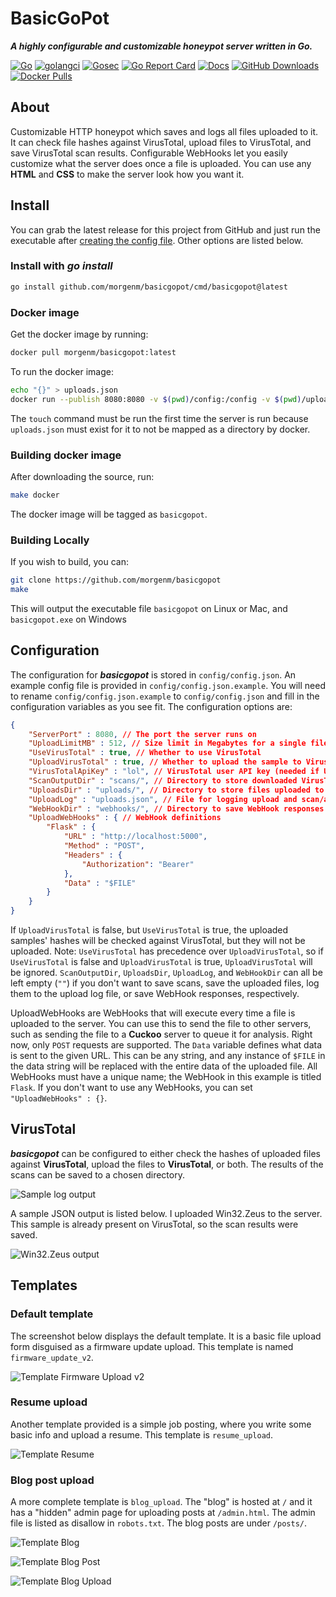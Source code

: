 # BasicGoPot

**_A highly configurable and customizable honeypot server written in Go._**

[![Go](https://github.com/morgenm/basicgopot/actions/workflows/go.yml/badge.svg)](https://github.com/morgenm/basicgopot/actions/workflows/go.yml)
[![golangci](https://github.com/morgenm/basicgopot/actions/workflows/golangci-lint.yml/badge.svg)](https://github.com/morgenm/basicgopot/actions/workflows/golangci-lint.yml)
[![Gosec](https://github.com/morgenm/basicgopot/actions/workflows/gosec.yml/badge.svg)](https://github.com/morgenm/basicgopot/actions/workflows/gosec.yml)
[![Go Report Card](https://goreportcard.com/badge/github.com/morgenm/basicgopot)](https://goreportcard.com/report/github.com/morgenm/basicgopot)
[![Docs](https://pkg.go.dev/badge/github.com/morgenm/basicgopot)](https://pkg.go.dev/github.com/morgenm/basicgopot)
[![GitHub Downloads](https://img.shields.io/github/downloads/morgenm/basicgopot/total)](https://github.com/morgenm/basicgopot/releases)
[![Docker Pulls](https://img.shields.io/docker/pulls/morgenm/basicgopot)](https://hub.docker.com/r/morgenm/basicgopot/)

## About
Customizable HTTP honeypot which saves and logs all files uploaded to it. It can check file hashes against VirusTotal, upload files to VirusTotal, and save VirusTotal scan results. Configurable WebHooks let you easily customize what the server does once a file is uploaded. You can use any **HTML** and **CSS** to make the server look how you want it.

## Install

You can grab the latest release for this project from GitHub and just run the executable after [creating the config file](#configuration). Other options are listed below.

### Install with *go install*

```bash
go install github.com/morgenm/basicgopot/cmd/basicgopot@latest
```

### Docker image

Get the docker image by running:
```bash
docker pull morgenm/basicgopot:latest
```

To run the docker image:
```bash
echo "{}" > uploads.json
docker run --publish 8080:8080 -v $(pwd)/config:/config -v $(pwd)/uploads:/uploads-docker:rw -v $(pwd)/scans:/scans -v $(pwd)/uploads.json:/uploads.json basicgopot
```
The `touch` command must be run the first time the server is run because `uploads.json` must exist for it to not be mapped as a directory by docker.

### Building docker image

After downloading the source, run:
```bash
make docker
```
The docker image will be tagged as `basicgopot`.

### Building Locally

If you wish to build, you can: 
```bash
git clone https://github.com/morgenm/basicgopot
make
```
This will output the executable file `basicgopot` on Linux or Mac, and `basicgopot.exe` on Windows

## Configuration
The configuration for **_basicgopot_** is stored in `config/config.json`. An example config file is provided in `config/config.json.example`. You will need to rename `config/config.json.example` to `config/config.json` and fill in the configuration variables as you see fit. The configuration options are:
```json
{
    "ServerPort" : 8080, // The port the server runs on
    "UploadLimitMB" : 512, // Size limit in Megabytes for a single file upload to the server
    "UseVirusTotal" : true, // Whether to use VirusTotal 
    "UploadVirusTotal" : true, // Whether to upload the sample to VirusTotal if its unique
    "VirusTotalApiKey" : "lol", // VirusTotal user API key (needed if UseVirusTotal is true)
    "ScanOutputDir" : "scans/", // Directory to store downloaded VirusTotal scans in 
    "UploadsDir" : "uploads/", // Directory to store files uploaded to the server
    "UploadLog" : "uploads.json", // File for logging upload and scan/analysis information
    "WebHookDir" : "webhooks/", // Directory to save WebHook responses
    "UploadWebHooks" : { // WebHook definitions
        "Flask" : {
            "URL" : "http://localhost:5000",
            "Method" : "POST",
            "Headers" : {
                "Authorization": "Bearer"
            },
            "Data" : "$FILE"
        }  
    }
}
```

If `UploadVirusTotal` is false, but `UseVirusTotal` is true, the uploaded samples' hashes will be checked against VirusTotal, but they will not be uploaded. Note: `UseVirusTotal` has precedence over `UploadVirusTotal`, so if `UseVirusTotal` is false and `UploadVirusTotal` is true, `UploadVirusTotal` will be ignored. 
`ScanOutputDir`, `UploadsDir`, `UploadLog`, and `WebHookDir` can all be left empty (`""`) if you don't want to save scans, save the uploaded files, log them to the upload log file, or save WebHook responses, respectively.

UploadWebHooks are WebHooks that will execute every time a file is uploaded to the server. You can use this to send the file to other servers, such as sending the file to a **Cuckoo** server to queue it for analysis. Right now, only `POST` requests are supported. The `Data` variable defines what data is sent to the given URL. This can be any string, and any instance of `$FILE` in the data string will be replaced with the entire data of the uploaded file. All WebHooks must have a unique name; the WebHook in this example is titled `Flask`. If you don't want to use any WebHooks, you can set `"UploadWebHooks" : {}`.


## VirusTotal
**_basicgopot_** can be configured to either check the hashes of uploaded files against **VirusTotal**, upload the files to **VirusTotal**, or both. The results of the scans can be saved to a chosen directory.

![Sample log output](https://github.com/morgenm/basicgopot/blob/assets/docs/log.png?raw=true "Sample log output")

A sample JSON output is listed below. I uploaded Win32.Zeus to the server. This sample is already present on VirusTotal, so the scan results were saved.

![Win32.Zeus output](https://github.com/morgenm/basicgopot/blob/assets/docs/win32_zeus.png?raw=true "Win32.Zeus output")

## Templates
### Default template
The screenshot below displays the default template. It is a basic file upload form disguised as a firmware update upload. This template is named `firmware_update_v2`.

![Template Firmware Upload v2](https://github.com/morgenm/basicgopot/blob/assets/docs/template_firmware_upload_v2.png?raw=true "Default template")

### Resume upload
Another template provided is a simple job posting, where you write some basic info and upload a resume. This template is `resume_upload`.

![Template Resume](https://github.com/morgenm/basicgopot/blob/assets/docs/template_resume.png?raw=true "Resume template")

### Blog post upload
A more complete template is `blog_upload`. The "blog" is hosted at `/` and it has a "hidden" admin page for uploading posts at `/admin.html`. The admin file is listed as disallow in `robots.txt`. The blog posts are under `/posts/`. 

![Template Blog](https://github.com/morgenm/basicgopot/blob/assets/docs/template_blog_index.png?raw=true "Blog template")

![Template Blog Post](https://github.com/morgenm/basicgopot/blob/assets/docs/template_blog_post.png?raw=true "Blog post")

![Template Blog Upload](https://github.com/morgenm/basicgopot/blob/assets/docs/template_blog_upload.png?raw=true "Blog admin upload")
